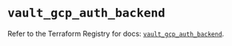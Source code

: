 # `vault_gcp_auth_backend`

Refer to the Terraform Registry for docs: [`vault_gcp_auth_backend`](https://registry.terraform.io/providers/hashicorp/vault/4.4.0/docs/resources/gcp_auth_backend).
